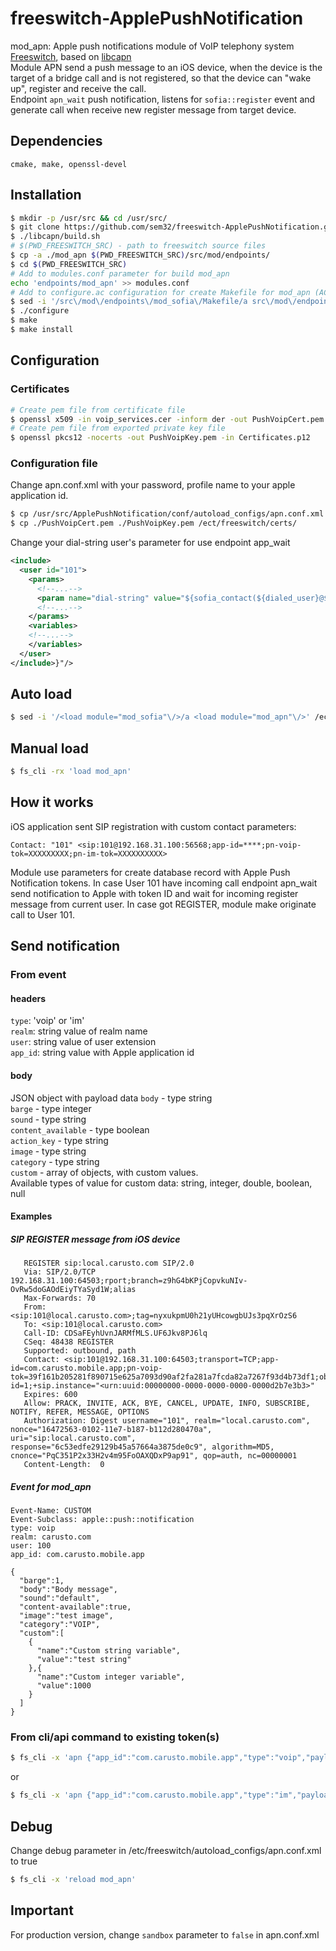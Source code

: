 # freeswitch-ApplePushNotification
mod_apn: Apple push notifications module of VoIP telephony system [Freeswitch](http://freeswitch.org), based on [libcapn](http://libcapn.org)<br>
Module APN send a push message to an iOS device, when the device is the target of a bridge call and is not registered, so that the device can "wake up", register and receive the call.<br>
Endpoint `apn_wait` push notification, listens for `sofia::register` event and generate call when receive new register message from target device.
## Dependencies
```
cmake, make, openssl-devel
```
## Installation
```sh
$ mkdir -p /usr/src && cd /usr/src/
$ git clone https://github.com/sem32/freeswitch-ApplePushNotification.git ApplePushNotification
$ ./libcapn/build.sh
# $(PWD_FREESWITCH_SRC) - path to freeswitch source files
$ cp -a ./mod_apn $(PWD_FREESWITCH_SRC)/src/mod/endpoints/
$ cd $(PWD_FREESWITCH_SRC)
# Add to modules.conf parameter for build mod_apn
echo 'endpoints/mod_apn' >> modules.conf
# Add to configure.ac configuration for create Makefile for mod_apn (AC_CONFIG_FILES array section)
$ sed -i '/src\/mod\/endpoints\/mod_sofia\/Makefile/a src\/mod\/endpoints\/mod_apn\/Makefile' configure.ac
$ ./configure
$ make
$ make install
```
## Configuration
### Certificates
```sh
# Create pem file from certificate file
$ openssl x509 -in voip_services.cer -inform der -out PushVoipCert.pem
# Create pem file from exported private key file
$ openssl pkcs12 -nocerts -out PushVoipKey.pem -in Certificates.p12
```
### Configuration file
Change apn.conf.xml with your password, profile name to your apple application id.
```sh
$ cp /usr/src/ApplePushNotification/conf/autoload_configs/apn.conf.xml /etc/freeswitch/autoload_configs/
$ cp ./PushVoipCert.pem ./PushVoipKey.pem /ect/freeswitch/certs/
```
Change your dial-string user's parameter for use endpoint app_wait
```xml
<include>
  <user id="101">
    <params>
	  <!--...-->
	  <param name="dial-string" value="${sofia_contact(${dialed_user}@${dialed_domain})}:_:apn_wait/${dialed_user}@${dialed_domain}"/>
	  <!--...-->
    </params>
    <variables>
	<!--...-->
    </variables>
  </user>
</include>}"/>
```
## Auto load
```sh
$ sed -i '/<load module="mod_sofia"\/>/a <load module="mod_apn"\/>' /ect/freeswitch/modules.conf.xml
```
## Manual load
```sh
$ fs_cli -rx 'load mod_apn'
```
## How it works
iOS application sent SIP registration with custom contact parameters:
```
Contact: "101" <sip:101@192.168.31.100:56568;app-id=****;pn-voip-tok=XXXXXXXXX;pn-im-tok=XXXXXXXXXX>
```
Module use parameters for create database record with Apple Push Notification tokens.
In case User 101 have incoming call endpoint apn_wait send notification to Apple with token ID and wait for incoming register message from current user. In case got REGISTER, module make originate call to User 101.

## Send notification
### From event
#### headers
`type`: 'voip' or 'im'<br>
`realm`: string value of realm name<br>
`user`: string value of user extension<br>
`app_id`: string value with Apple application id
#### body
JSON object with payload data
`body` - type string<br>
`barge` - type integer<br>
`sound` - type string<br>
`content_available` - type boolean<br>
`action_key` - type string<br>
`image` - type string<br>
`category` - type string<br>
`custom` - array of objects, with custom values.<br>
Available types of value for custom data: string, integer, double, boolean, null

#### Examples
##### SIP REGISTER message from iOS device
```
   REGISTER sip:local.carusto.com SIP/2.0
   Via: SIP/2.0/TCP 192.168.31.100:64503;rport;branch=z9hG4bKPjCopvkuNIv-OvRw5doGAOdEiyTYaSyd1W;alias
   Max-Forwards: 70
   From: <sip:101@local.carusto.com>;tag=nyxukpmU0h21yUHcowgbUJs3pqXrOzS6
   To: <sip:101@local.carusto.com>
   Call-ID: CDSaFEyhUvnJARMfMLS.UF6Jkv8PJ6lq
   CSeq: 48438 REGISTER
   Supported: outbound, path
   Contact: <sip:101@192.168.31.100:64503;transport=TCP;app-id=com.carusto.mobile.app;pn-voip-tok=39f161b205281f890715e625a7093d90af2fa281a7fcda82a7267f93d4b73df1;ob>;reg-id=1;+sip.instance="<urn:uuid:00000000-0000-0000-0000-0000d2b7e3b3>"
   Expires: 600
   Allow: PRACK, INVITE, ACK, BYE, CANCEL, UPDATE, INFO, SUBSCRIBE, NOTIFY, REFER, MESSAGE, OPTIONS
   Authorization: Digest username="101", realm="local.carusto.com", nonce="16472563-0102-11e7-b187-b112d280470a", uri="sip:local.carusto.com", response="6c53edfe29129b45a57664a3875de0c9", algorithm=MD5, cnonce="PqC351P2x33H2v4m95FoOAXQDxP9ap91", qop=auth, nc=00000001
   Content-Length:  0

```

##### Event for mod_apn
```
Event-Name: CUSTOM
Event-Subclass: apple::push::notification
type: voip
realm: carusto.com
user: 100
app_id: com.carusto.mobile.app

{
  "barge":1,
  "body":"Body message",
  "sound":"default",
  "content-available":true,
  "image":"test image",
  "category":"VOIP",
  "custom":[
    {
      "name":"Custom string variable",
      "value":"test string"
    },{
      "name":"Custom integer variable",
      "value":1000
    }
  ]
}
```
### From cli/api command to existing token(s)
```sh
$ fs_cli -x 'apn {"app_id":"com.carusto.mobile.app","type":"voip","payload":{"barge":1,"body":"test","sound":"default","content-available":true,"custom":[{"name":"integer","value":1},{"name":"string","value":"test"},{"name":"double","value":1.2}],"image":"my image","category":"VoIP"},"tokens":["XXXXXX","YYYYYYYY]}'
```
or
```sh
$ fs_cli -x 'apn {"app_id":"com.carusto.mobile.app","type":"im","payload":{"body":"Text alert message","sound":"default"},"tokens":["XXXXXX","YYYYYYYY]}'
```
## Debug
Change debug parameter in /etc/freeswitch/autoload_configs/apn.conf.xml to true
```sh
$ fs_cli -x 'reload mod_apn'
```

## Important
For production version, change `sandbox` parameter to `false` in apn.conf.xml